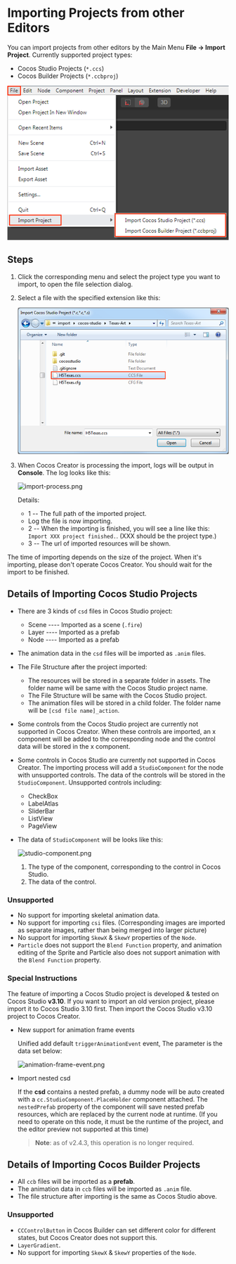 # Importing Projects from other Editors

You can import projects from other editors by the Main Menu **File -> Import Project**. Currently supported project types:

- Cocos Studio Projects (`*.ccs`)
- Cocos Builder Projects (`*.ccbproj`)

![import-menu](./project-import/import-menu.png)

## Steps

1. Click the corresponding menu and select the project type you want to import, to open the file selection dialog.

2. Select a file with the specified extension like this:

	![select-file.png](./project-import/select-file.png)

3. When Cocos Creator is processing the import, logs will be output in **Console**. The log looks like this:

	![import-process.png](./project-import/import-process.png)
	
	Details:

	- 1 -- The full path of the imported project.
	- Log the file is now importing.
	- 2 -- When the importing is finished, you will see a line like this: `Import XXX project finished.`. (XXX should be the project type.)
	- 3 -- The url of imported resources will be shown.

The time of importing depends on the size of the project. When it's importing, please don't operate Cocos Creator. You should wait for the import to be finished.

## Details of Importing Cocos Studio Projects

- There are 3 kinds of `csd` files in Cocos Studio project:

	- Scene ---- Imported as a scene (`.fire`)
	- Layer ---- Imported as a prefab
	- Node ---- Imported as a prefab

- The animation data in the `csd` files will be imported as `.anim` files.

- The File Structure after the project imported:

	- The resources will be stored in a separate folder in assets. The folder name will be same with the Cocos Studio project name.
	- The File Structure will be same with the Cocos Studio project.
	- The animation files will be stored in a child folder. The folder name will be `[csd file name]_action`.

- Some controls from the Cocos Studio project are currently not supported in Cocos Creator. When these controls are imported, an x component will be added to the corresponding node and the control data will be stored in the x component.

- Some controls in Cocos Studio are currently not supported in Cocos Creator. The importing process will add a `StudioComponent` for the node with unsupported controls. The data of the controls will be stored in the `StudioComponent`. Unsupported controls including:

	- CheckBox
	- LabelAtlas
	- SliderBar
	- ListView
	- PageView

- The data of `StudioComponent` will be looks like this:

	![studio-component.png](./project-import/studio-component.png)

	1. The type of the component, corresponding to the control in Cocos Studio.
	2. The data of the control.

### Unsupported

- No support for importing skeletal animation data.
- No support for importing `csi` files. (Corresponding images are imported as separate images, rather than being merged into larger picture)
- No support for importing `SkewX` & `SkewY` properties of the `Node`.
- `Particle` does not support the `Blend Function` property, and animation editing of the Sprite and Particle also does not support animation with the `Blend Function` property.

### Special Instructions

The feature of importing a Cocos Studio project is developed & tested on Cocos Studio **v3.10**. If you want to import an old version project, please import it to Cocos Studio 3.10 first. Then import the Cocos Studio v3.10 project to Cocos Creator.

- New support for animation frame events

  Unified add default `triggerAnimationEvent` event, The parameter is the data set below:
    
  ![animation-frame-event.png](./project-import/animation-frame-event.png)

- Import nested csd

  If the **csd** contains a nested prefab, a dummy node will be auto created with a `cc.StudioComponent.PlaceHolder` component attached. The `nestedPrefab` property of the component will save nested prefab resources, which are replaced by the current node at runtime. (If you need to operate on this node, it must be the runtime of the project, and the editor preview not supported at this time)

  > **Note**: as of v2.4.3, this operation is no longer required.

## Details of Importing Cocos Builder Projects

- All `ccb` files will be imported as a **prefab**.
- The animation data in `ccb` files will be imported as `.anim` file.
- The file structure after importing is the same as Cocos Studio above.

### Unsupported

- `CCControlButton` in Cocos Builder can set different color for different states, but Cocos Creator does not support this.
- `LayerGradient`.
- No support for importing `SkewX` & `SkewY` properties of the `Node`.

